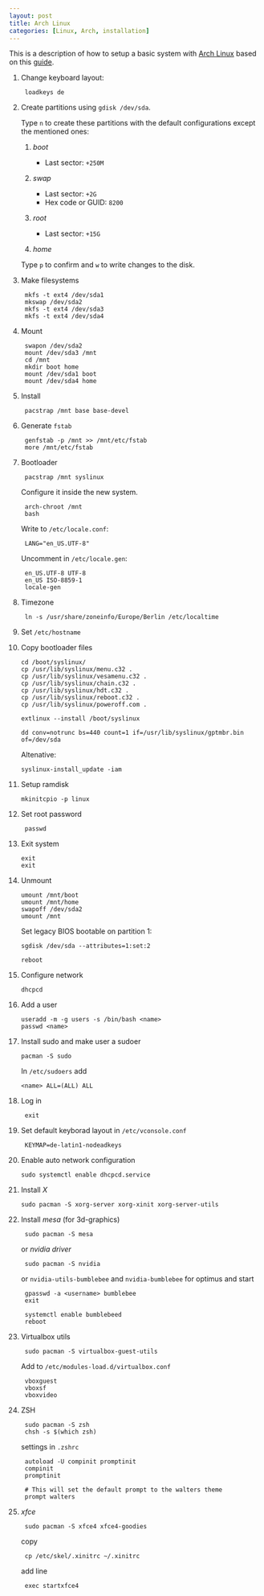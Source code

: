```yaml
---
layout: post
title: Arch Linux
categories: [Linux, Arch, installation]
---
```


This is a description of how to setup a basic system with [Arch Linux](https://www.archlinux.org/) based on this [guide][guide].

1. Change keyboard layout:

        loadkeys de

2. Create partitions using `gdisk /dev/sda`.

    Type `n` to create these partitions with the default configurations except the mentioned ones:

    1. _boot_

        - Last sector: `+250M`

    2. _swap_

        - Last sector: `+2G`
        - Hex code or GUID: `8200`

    3. _root_

        - Last sector: `+15G`

    4. _home_

    Type `p` to confirm and `w` to write changes to the disk.

3. Make filesystems

        mkfs -t ext4 /dev/sda1
        mkswap /dev/sda2
        mkfs -t ext4 /dev/sda3
        mkfs -t ext4 /dev/sda4

4. Mount

        swapon /dev/sda2
        mount /dev/sda3 /mnt
        cd /mnt
        mkdir boot home
        mount /dev/sda1 boot
        mount /dev/sda4 home

5. Install

        pacstrap /mnt base base-devel

6. Generate `fstab`

        genfstab -p /mnt >> /mnt/etc/fstab
        more /mnt/etc/fstab

7. Bootloader

        pacstrap /mnt syslinux

    Configure it inside the new system.

        arch-chroot /mnt
        bash

    Write to `/etc/locale.conf`:

        LANG="en_US.UTF-8"

    Uncomment in `/etc/locale.gen`:

        en_US.UTF-8 UTF-8
        en_US ISO-8859-1
        locale-gen

8. Timezone

        ln -s /usr/share/zoneinfo/Europe/Berlin /etc/localtime

9. Set `/etc/hostname`

10. Copy bootloader files

        cd /boot/syslinux/
        cp /usr/lib/syslinux/menu.c32 .
        cp /usr/lib/syslinux/vesamenu.c32 .
        cp /usr/lib/syslinux/chain.c32 .
        cp /usr/lib/syslinux/hdt.c32 .
        cp /usr/lib/syslinux/reboot.c32 .
        cp /usr/lib/syslinux/poweroff.com .

        extlinux --install /boot/syslinux

        dd conv=notrunc bs=440 count=1 if=/usr/lib/syslinux/gptmbr.bin of=/dev/sda

    Altenative:

        syslinux-install_update -iam

11. Setup ramdisk

        mkinitcpio -p linux

0. Set root password

        passwd

12. Exit system

        exit
        exit

13. Unmount

        umount /mnt/boot
        umount /mnt/home
        swapoff /dev/sda2
        umount /mnt

    Set legacy BIOS bootable on partition 1:

        sgdisk /dev/sda --attributes=1:set:2

        reboot

14. Configure network

        dhcpcd

15. Add a user

        useradd -m -g users -s /bin/bash <name>
        passwd <name>

16. Install sudo and make user a sudoer

        pacman -S sudo

    In `/etc/sudoers` add

        <name> ALL=(ALL) ALL

0. Log in

        exit

0. Set default keyborad layout in `/etc/vconsole.conf`

        KEYMAP=de-latin1-nodeadkeys

17. Enable auto network configuration

        sudo systemctl enable dhcpcd.service

18. Install _X_

        sudo pacman -S xorg-server xorg-xinit xorg-server-utils

0. Install _mesa_ (for 3d-graphics)

        sudo pacman -S mesa

    or _nvidia driver_

        sudo pacman -S nvidia

    or `nvidia-utils-bumblebee` and `nvidia-bumblebee` for optimus and start

        gpasswd -a <username> bumblebee
        exit

        systemctl enable bumblebeed
        reboot



0. Virtualbox utils

        sudo pacman -S virtualbox-guest-utils

    Add to `/etc/modules-load.d/virtualbox.conf`

        vboxguest
        vboxsf
        vboxvideo

0. ZSH

        sudo pacman -S zsh
        chsh -s $(which zsh)

    settings in `.zshrc`

        autoload -U compinit promptinit
        compinit
        promptinit

        # This will set the default prompt to the walters theme
        prompt walters

0. _xfce_

        sudo pacman -S xfce4 xfce4-goodies

    copy

        cp /etc/skel/.xinitrc ~/.xinitrc

    add line

        exec startxfce4

[guide]: http://wideaperture.net/blog/?p=3851 "A Guide to Installing Arch in VirtualBox"
